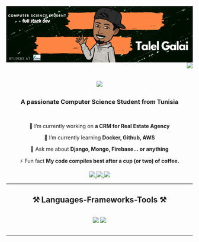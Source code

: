 <img align="center" src="https://raw.githubusercontent.com/TalelCS/TalelCS/main/Talel%20Galai.gif" />

<img align="right" src="https://visitor-badge.laobi.icu/badge?page_id=TalelCS.TalelCS" />
<h1 align="center">
    <img src="https://readme-typing-svg.herokuapp.com/?font=Righteous&size=35&center=true&vCenter=true&width=500&height=70&duration=4000&lines=Hi+There!+👋;+I'm+Talel+Galai!;" />
</h1>

<h3 align="center">A passionate Computer Science Student from Tunisia </h3>

<br/>

<div align="center">
 
 🔭 I’m currently working on **a CRM for Real Estate Agency**
 
 🌱 I’m currently learning **Docker, Github, AWS**

💬 Ask me about **Django, Mongo, Firebase... or anything**

⚡ Fun fact **My code compiles best after a cup (or two) of coffee.**

 </div>

 <div align="center"> 
  <a href="mailto:talelgalai@gmail.com">
    <img src="https://img.shields.io/badge/Gmail-333333?style=for-the-badge&logo=gmail&logoColor=red" />
  </a>
  <a href="https://linkedin.com/in/talel-galai-339ba3181/" target="_blank">
    <img src="https://img.shields.io/badge/LinkedIn-0077B5?style=for-the-badge&logo=linkedin&logoColor=white" target="_blank" />
  </a>
  <a href="" target="_blank">
     <img src="https://img.shields.io/badge/Portfolio-FF5722?style=for-the-badge&logo=todoist&logoColor=white" target="_blank" /> <!-- sqlite, safari, google-chrome are other good icon options -->
  </a>
</div>

<hr/>
 
<h2 align="center">⚒️ Languages-Frameworks-Tools ⚒️</h2>
<br/>
<div align="center">
    <img src="https://skillicons.dev/icons?i=angular,aws,blender,bootstrap,c,css,discord,docker,figma,firebase,github,html,java,js" />
    <img src="https://skillicons.dev/icons?i=mongodb,mysql,netlify,notion,opencv,ps,php,postgres,postman,py,stackoverflow,tailwind,threejs,vscode" /><br>
</div>

<br/>
<hr/>

